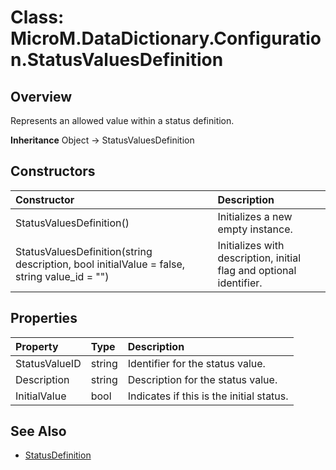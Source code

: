 # Class: MicroM.DataDictionary.Configuration.StatusValuesDefinition
## Overview
Represents an allowed value within a status definition.

**Inheritance**
Object -> StatusValuesDefinition

## Constructors
| Constructor | Description |
|:------------|:-------------|
| StatusValuesDefinition() | Initializes a new empty instance. |
| StatusValuesDefinition(string description, bool initialValue = false, string value_id = "") | Initializes with description, initial flag and optional identifier. |

## Properties
| Property | Type | Description |
|:------------|:-------------|:-------------|
| StatusValueID | string | Identifier for the status value. |
| Description | string | Description for the status value. |
| InitialValue | bool | Indicates if this is the initial status. |

## See Also
- [StatusDefinition](../StatusDefinition/index.md)
